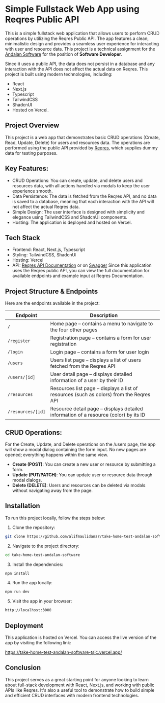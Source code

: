 # Simple Fullstack Web App using Reqres Public API

This is a simple fullstack web application that allows users to perform CRUD operations by utilizing the Reqres Public API. The app features a clean, minimalistic design and provides a seamless user experience for interacting with user and resource data. This project is a technical assignment for the [Andalan Software](https://andalansoftware.com/) for the position of **Software Developer**.

Since it uses a public API, the data does not persist in a database and any interaction with the API does not affect the actual data on Reqres. This project is built using modern technologies, including:

- React
- Next.js
- Typescript
- TailwindCSS
- ShadcnUI
- Hosted on Vercel.

## Project Overview

This project is a web app that demonstrates basic CRUD operations (Create, Read, Update, Delete) for users and resources data. The operations are performed using the public API provided by [Reqres](https://reqres.in/), which supplies dummy data for testing purposes.

## Key Features:

- CRUD Operations: You can create, update, and delete users and resources data, with all actions handled via modals to keep the user experience smooth.
- Data Persistence: The data is fetched from the Reqres API, and no data is saved to a database, meaning that each interaction with the API will not affect the actual Reqres data.
- Simple Design: The user interface is designed with simplicity and elegance using TailwindCSS and ShadcnUI components.
- Hosting: The application is deployed and hosted on Vercel.

## Tech Stack

- Frontend: React, Next.js, Typescript
- Styling: TailwindCSS, ShadcnUI
- Hosting: Vercel
- API: [Reqres API Documentation](https://reqres.in/) or on [Swagger](https://reqres.in/api-docs/)
  Since this application uses the Reqres public API, you can view the full documentation for available endpoints and example input at Reqres Documentation.

## Project Structure & Endpoints

Here are the endpoints available in the project:

| **Endpoint**      | **Description**                                                                         |
| ----------------- | --------------------------------------------------------------------------------------- |
| `/`               | Home page – contains a menu to navigate to the four other pages                         |
| `/register`       | Registration page – contains a form for user registration                               |
| `/login`          | Login page – contains a form for user login                                             |
| `/users`          | Users list page – displays a list of users fetched from the Reqres API                  |
| `/users/[id]`     | User detail page – displays detailed information of a user by their ID                  |
| `/resources`      | Resources list page – displays a list of resources (such as colors) from the Reqres API |
| `/resources/[id]` | Resource detail page – displays detailed information of a resource (color) by its ID    |

## CRUD Operations:

For the Create, Update, and Delete operations on the /users page, the app will show a modal dialog containing the form input. No new pages are opened; everything happens within the same view.

- **Create (POST)**: You can create a new user or resource by submitting a form.
- **Update (PUT/PATCH)**: You can update user or resource data through modal dialogs.
- **Delete (DELETE)**: Users and resources can be deleted via modals without navigating away from the page.

## Installation

To run this project locally, follow the steps below:

1. Clone the repository:

```bash
git clone https://github.com/alifmaulidanar/take-home-test-andalan-software.git
```

2. Navigate to the project directory:

```bash
cd take-home-test-andalan-software
```

3. Install the dependencies:

```bash
npm install
```

4. Run the app locally:

```bash
npm run dev
```

5. Visit the app in your browser:

```bash
http://localhost:3000
```

## Deployment

This application is hosted on Vercel. You can access the live version of the app by visiting the following link:

https://take-home-test-andalan-software-tsic.vercel.app/

## Conclusion

This project serves as a great starting point for anyone looking to learn about full-stack development with React, Next.js, and working with public APIs like Reqres. It's also a useful tool to demonstrate how to build simple and efficient CRUD interfaces with modern frontend technologies.
